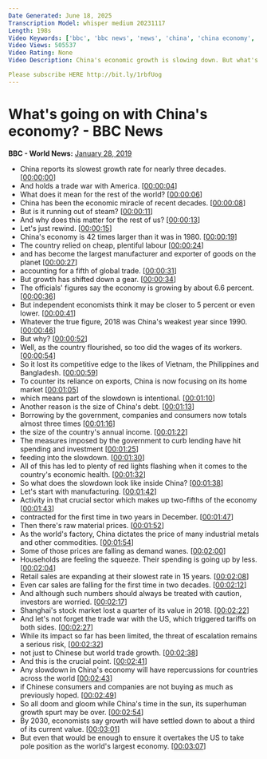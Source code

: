 ```yaml
---
Date Generated: June 18, 2025
Transcription Model: whisper medium 20231117
Length: 198s
Video Keywords: ['bbc', 'bbc news', 'news', 'china', 'china economy', 'chinese economy', 'explain', 'explainer', 'explained', 'reality check', 'economics']
Video Views: 505537
Video Rating: None
Video Description: China's economic growth is slowing down. But what's really going on in the world's second largest economy? Dharshini David takes a look at the figures behind the headlines for Reality Check.

Please subscribe HERE http://bit.ly/1rbfUog
---
```


# What's going on with China's economy? - BBC News
**BBC - World News:** [January 28, 2019](https://www.youtube.com/watch?v=WSfTKWscwdA)
*  China reports its slowest growth rate for nearly three decades. [[00:00:00](https://www.youtube.com/watch?v=WSfTKWscwdA&t=0.0s)]
*  And holds a trade war with America. [[00:00:04](https://www.youtube.com/watch?v=WSfTKWscwdA&t=4.0s)]
*  What does it mean for the rest of the world? [[00:00:06](https://www.youtube.com/watch?v=WSfTKWscwdA&t=6.0s)]
*  China has been the economic miracle of recent decades. [[00:00:08](https://www.youtube.com/watch?v=WSfTKWscwdA&t=8.0s)]
*  But is it running out of steam? [[00:00:11](https://www.youtube.com/watch?v=WSfTKWscwdA&t=11.0s)]
*  And why does this matter for the rest of us? [[00:00:13](https://www.youtube.com/watch?v=WSfTKWscwdA&t=13.0s)]
*  Let's just rewind. [[00:00:15](https://www.youtube.com/watch?v=WSfTKWscwdA&t=15.0s)]
*  China's economy is 42 times larger than it was in 1980. [[00:00:19](https://www.youtube.com/watch?v=WSfTKWscwdA&t=19.0s)]
*  The country relied on cheap, plentiful labour [[00:00:24](https://www.youtube.com/watch?v=WSfTKWscwdA&t=24.0s)]
*  and has become the largest manufacturer and exporter of goods on the planet [[00:00:27](https://www.youtube.com/watch?v=WSfTKWscwdA&t=27.0s)]
*  accounting for a fifth of global trade. [[00:00:31](https://www.youtube.com/watch?v=WSfTKWscwdA&t=31.0s)]
*  But growth has shifted down a gear. [[00:00:34](https://www.youtube.com/watch?v=WSfTKWscwdA&t=34.0s)]
*  The officials' figures say the economy is growing by about 6.6 percent. [[00:00:36](https://www.youtube.com/watch?v=WSfTKWscwdA&t=36.0s)]
*  But independent economists think it may be closer to 5 percent or even lower. [[00:00:41](https://www.youtube.com/watch?v=WSfTKWscwdA&t=41.0s)]
*  Whatever the true figure, 2018 was China's weakest year since 1990. [[00:00:46](https://www.youtube.com/watch?v=WSfTKWscwdA&t=46.0s)]
*  But why? [[00:00:52](https://www.youtube.com/watch?v=WSfTKWscwdA&t=52.0s)]
*  Well, as the country flourished, so too did the wages of its workers. [[00:00:54](https://www.youtube.com/watch?v=WSfTKWscwdA&t=54.0s)]
*  So it lost its competitive edge to the likes of Vietnam, the Philippines and Bangladesh. [[00:00:59](https://www.youtube.com/watch?v=WSfTKWscwdA&t=59.0s)]
*  To counter its reliance on exports, China is now focusing on its home market [[00:01:05](https://www.youtube.com/watch?v=WSfTKWscwdA&t=65.0s)]
*  which means part of the slowdown is intentional. [[00:01:10](https://www.youtube.com/watch?v=WSfTKWscwdA&t=70.0s)]
*  Another reason is the size of China's debt. [[00:01:13](https://www.youtube.com/watch?v=WSfTKWscwdA&t=73.0s)]
*  Borrowing by the government, companies and consumers now totals almost three times [[00:01:16](https://www.youtube.com/watch?v=WSfTKWscwdA&t=76.0s)]
*  the size of the country's annual income. [[00:01:22](https://www.youtube.com/watch?v=WSfTKWscwdA&t=82.0s)]
*  The measures imposed by the government to curb lending have hit spending and investment [[00:01:25](https://www.youtube.com/watch?v=WSfTKWscwdA&t=85.0s)]
*  feeding into the slowdown. [[00:01:30](https://www.youtube.com/watch?v=WSfTKWscwdA&t=90.0s)]
*  All of this has led to plenty of red lights flashing when it comes to the country's economic health. [[00:01:32](https://www.youtube.com/watch?v=WSfTKWscwdA&t=92.0s)]
*  So what does the slowdown look like inside China? [[00:01:38](https://www.youtube.com/watch?v=WSfTKWscwdA&t=98.0s)]
*  Let's start with manufacturing. [[00:01:42](https://www.youtube.com/watch?v=WSfTKWscwdA&t=102.0s)]
*  Activity in that crucial sector which makes up two-fifths of the economy [[00:01:43](https://www.youtube.com/watch?v=WSfTKWscwdA&t=103.0s)]
*  contracted for the first time in two years in December. [[00:01:47](https://www.youtube.com/watch?v=WSfTKWscwdA&t=107.0s)]
*  Then there's raw material prices. [[00:01:52](https://www.youtube.com/watch?v=WSfTKWscwdA&t=112.0s)]
*  As the world's factory, China dictates the price of many industrial metals and other commodities. [[00:01:54](https://www.youtube.com/watch?v=WSfTKWscwdA&t=114.0s)]
*  Some of those prices are falling as demand wanes. [[00:02:00](https://www.youtube.com/watch?v=WSfTKWscwdA&t=120.0s)]
*  Households are feeling the squeeze. Their spending is going up by less. [[00:02:04](https://www.youtube.com/watch?v=WSfTKWscwdA&t=124.0s)]
*  Retail sales are expanding at their slowest rate in 15 years. [[00:02:08](https://www.youtube.com/watch?v=WSfTKWscwdA&t=128.0s)]
*  Even car sales are falling for the first time in two decades. [[00:02:12](https://www.youtube.com/watch?v=WSfTKWscwdA&t=132.0s)]
*  And although such numbers should always be treated with caution, investors are worried. [[00:02:17](https://www.youtube.com/watch?v=WSfTKWscwdA&t=137.0s)]
*  Shanghai's stock market lost a quarter of its value in 2018. [[00:02:22](https://www.youtube.com/watch?v=WSfTKWscwdA&t=142.0s)]
*  And let's not forget the trade war with the US, which triggered tariffs on both sides. [[00:02:27](https://www.youtube.com/watch?v=WSfTKWscwdA&t=147.0s)]
*  While its impact so far has been limited, the threat of escalation remains a serious risk, [[00:02:32](https://www.youtube.com/watch?v=WSfTKWscwdA&t=152.0s)]
*  not just to Chinese but world trade growth. [[00:02:38](https://www.youtube.com/watch?v=WSfTKWscwdA&t=158.0s)]
*  And this is the crucial point. [[00:02:41](https://www.youtube.com/watch?v=WSfTKWscwdA&t=161.0s)]
*  Any slowdown in China's economy will have repercussions for countries across the world [[00:02:43](https://www.youtube.com/watch?v=WSfTKWscwdA&t=163.0s)]
*  if Chinese consumers and companies are not buying as much as previously hoped. [[00:02:49](https://www.youtube.com/watch?v=WSfTKWscwdA&t=169.0s)]
*  So all doom and gloom while China's time in the sun, its superhuman growth spurt may be over. [[00:02:54](https://www.youtube.com/watch?v=WSfTKWscwdA&t=174.0s)]
*  By 2030, economists say growth will have settled down to about a third of its current value. [[00:03:01](https://www.youtube.com/watch?v=WSfTKWscwdA&t=181.0s)]
*  But even that would be enough to ensure it overtakes the US to take pole position as the world's largest economy. [[00:03:07](https://www.youtube.com/watch?v=WSfTKWscwdA&t=187.0s)]
